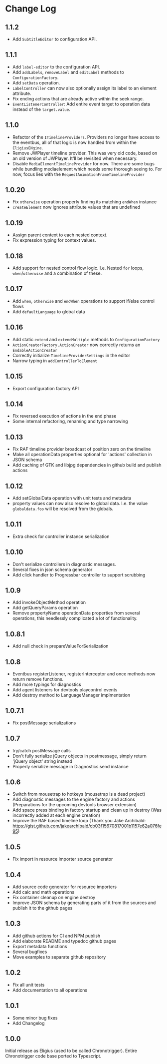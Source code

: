 # Change Log

## 1.1.2
- Add `SubtitleEditor` to configuration API.

## 1.1.1
- Add `label-editor` to the configuration API.
- Add `addLabels`, `removeLabel` and `editLabel` methods to `ConfigurationFactory`.
- Add `setData` operation.
- `LabelController` can now also optionally assign its label to an element attribute.
- Fix ending actions that are already active within the seek range.
- `EventListenerController`: Add entire event target to operation data instead of the `target.value`.

## 1.1.0
- Refactor of the `ITimelineProviders`. Providers no longer have access to the eventbus, all of that logic is now handled from within the `EligiusENgine`.
- Remove JWPlayer timeline provider. This was very old code, based on an old version of JWPlayer. It'll be revisited when necessary.
- Disable `MediaElementTimelineProvider` for now. There are some bugs while bundling mediaelement which needs some thorough seeing to. For now, focus lies with the `RequestAnimationFrameTimelineProvider`

## 1.0.20
- Fix `otherwise` operation properly finding its matching `endWhen` instance
- `createElement` now ignores attribute values that are undefined

## 1.0.19
- Assign parent context to each nested context.
- Fix expression typing for context values.

## 1.0.18
- Add support for nested control flow logic. I.e. Nested `for` loops, `when`/`otherwise` and a combination of these.

## 1.0.17
- Add `when`, `otherwise` and `endWhen` operations to support if/else control flows
- Add `defaultLanguage` to global data

## 1.0.16
- Add static `extend` and `extendMultiple` methods to `ConfigurationFactory`
- `ActionCreatorFactory.ActionCreator` now correctly returns an `EndableActionCreator`
- Correctly initialize `TimelineProviderSettings` in the editor
- Narrow typing in `addControllerToElement`

## 1.0.15
- Export configuration factory API

## 1.0.14
- Fix reversed execution of actions in the end phase
- Some internal refactoring, renaming and type narrowing

## 1.0.13
- Fix RAF timeline provider broadcast of position zero on the timeline
- Make all operationData properties optional for 'actions' collection in JSON schema
- Add caching of GTK and libjpg dependencies in github build and publish actions

## 1.0.12
- Add setGlobalData operation with unit tests and metadata
- property values can now also resolve to global data. I.e. the value `globaldata.foo` will be resolved from the globals.
## 1.0.11
- Extra check for controller instance serialization
  
## 1.0.10
- Don't serialize controllers in diagnostic messages.
- Several fixes in json schema generator
- Add click handler to Progressbar controller to support scrubbing

## 1.0.9
- Add invokeObjectMethod operation
- Add getQueryParams operation
- Remove propertyName operationData properties from several operations, this needlessly complicated a lot of functionality.

## 1.0.8.1
- Add null check in prepareValueForSerialization

## 1.0.8
- Eventbus registerListener, registerInterceptor and once methods now return remove functions.
- Add more typings for diagnostics
- Add agent listeners for devtools playcontrol events
- Add destroy method to LanguageManager implmentation
  
## 1.0.7.1

- Fix postMessage serializations
## 1.0.7

- try/catch postMessage calls
- Don't fully serialize jQuery objects in postmessage, simply return 'jQuery object' string instead
- Properly serialize message in Diagnostics.send instance

## 1.0.6

- Switch from mousetrap to hotkeys (mousetrap is a dead project)
- Add diagnostic messages to the engine factory and actions (Preparations for the upcoming devtools browser extension)
- Add space press binding in factory startup and clean up in destroy (Was incorrectly added at each engine creation) 
- Improve the RAF based timeline loop (Thank you Jake Archibald: https://gist.github.com/jakearchibald/cb03f15670817001b1157e62a076fe95)

## 1.0.5

- Fix import in resource importer source generator

## 1.0.4

- Add source code generator for resource importers
- Add calc and math operations
- Fix container cleanup on engine destroy
- Improve JSON schema by generating parts of it from the sources and publish it to the github pages

## 1.0.3

- Add github actions for CI and NPM publish
- Add elaborate README and typedoc github pages
- Export metadata functions
- Several bugfixes
- Move examples to separate github repository

## 1.0.2

- Fix all unit tests
- Add documentation to all operations

## 1.0.1

- Some minor bug fixes
- Add Changelog

## 1.0.0

Initial release as Eligius (used to be called Chronotrigger).
Entire Chronotrigger code base ported to Typescript.
